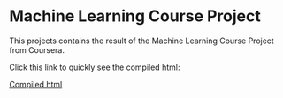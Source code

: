 # Machine Learning Course Project

This projects contains the result of the Machine Learning Course Project from Coursera.

Click this link to quickly see the compiled html:

[Compiled html](https://michielb77.github.io/Machine-Learning-Course-Project/Machine-Learning-Course-Project.html)
